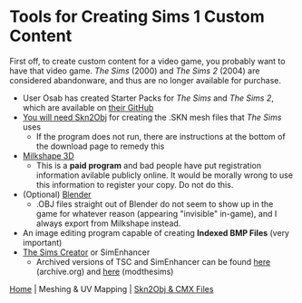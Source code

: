 # Tools for Creating Sims 1 Custom Content
First off, to create custom content for a video game, you probably want to have that video game. *The Sims* (2000) and *The Sims 2* (2004) are considered abandonware, 
and thus are no longer available for purchase. 
- User Osab has created Starter Packs for *The Sims* and *The Sims 2*, which are available on [their GitHub](https://github.com/voicemxil)
- [You will need Skn2Obj](https://www.kelahn.com/SKN2OBJ.htm) for creating the .SKN mesh files that *The Sims* uses
  -   If the program does not run, there are instructions at the bottom of the download page to remedy this
- [Milkshape 3D](http://www.milkshape3d.com/ms3d/download.html)
  - This is a **paid program** and bad people have put registration information avilable publicly online. It would be morally wrong to use this information to register your copy. Do not do this.
- (Optional) [Blender](https://www.blender.org/download/)
   - .OBJ files straight out of Blender do not seem to show up in the game for whatever reason (appearing "invisible" in-game), and I always export from Milkshape instead.
- An image editing program capable of creating **Indexed BMP Files** (very important)
- [The Sims Creator](https://sims.fandom.com/wiki/The_Sims_Creator) or SimEnhancer
  - Archived versions of TSC and SimEnhancer can be found [here](https://archive.org/details/TheSimsCreator) (archive.org) and [here](https://modthesims.info/showthread.php?p=5828020#post5828020) (modthesims)
 
[Home](README.md) | Meshing & UV Mapping | [Skn2Obj & CMX Files](skn2objcxm.md)

